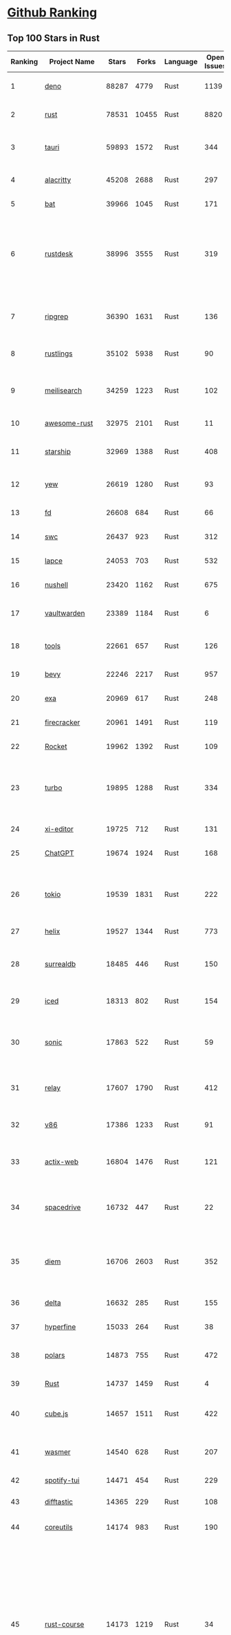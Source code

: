 [Github Ranking](../README.md)
==========

## Top 100 Stars in Rust

| Ranking | Project Name | Stars | Forks | Language | Open Issues | Description | Last Commit |
| ------- | ------------ | ----- | ----- | -------- | ----------- | ----------- | ----------- |
| 1 | [deno](https://github.com/denoland/deno) | 88287 | 4779 | Rust | 1139 | A modern runtime for JavaScript and TypeScript. | 2023-03-05T23:51:01Z |
| 2 | [rust](https://github.com/rust-lang/rust) | 78531 | 10455 | Rust | 8820 | Empowering everyone to build reliable and efficient software. | 2023-03-06T03:00:16Z |
| 3 | [tauri](https://github.com/tauri-apps/tauri) | 59893 | 1572 | Rust | 344 | Build smaller, faster, and more secure desktop applications with a web frontend. | 2023-03-04T23:46:10Z |
| 4 | [alacritty](https://github.com/alacritty/alacritty) | 45208 | 2688 | Rust | 297 | A cross-platform, OpenGL terminal emulator. | 2023-03-05T06:21:04Z |
| 5 | [bat](https://github.com/sharkdp/bat) | 39966 | 1045 | Rust | 171 | A cat(1) clone with wings. | 2023-03-04T15:51:40Z |
| 6 | [rustdesk](https://github.com/rustdesk/rustdesk) | 38996 | 3555 | Rust | 319 | Open source virtual / remote desktop infrastructure for everyone! The open source TeamViewer alternative. Display and control your PC and Android devices from anywhere at anytime. | 2023-03-06T03:03:08Z |
| 7 | [ripgrep](https://github.com/BurntSushi/ripgrep) | 36390 | 1631 | Rust | 136 | ripgrep recursively searches directories for a regex pattern while respecting your gitignore | 2023-03-02T00:20:35Z |
| 8 | [rustlings](https://github.com/rust-lang/rustlings) | 35102 | 5938 | Rust | 90 | :crab: Small exercises to get you used to reading and writing Rust code! | 2023-03-06T01:59:28Z |
| 9 | [meilisearch](https://github.com/meilisearch/meilisearch) | 34259 | 1223 | Rust | 102 | A lightning-fast search engine that fits effortlessly into your apps, websites, and workflow. | 2023-03-03T12:08:48Z |
| 10 | [awesome-rust](https://github.com/rust-unofficial/awesome-rust) | 32975 | 2101 | Rust | 11 | A curated list of Rust code and resources. | 2023-03-02T19:02:06Z |
| 11 | [starship](https://github.com/starship/starship) | 32969 | 1388 | Rust | 408 | ☄🌌️  The minimal, blazing-fast, and infinitely customizable prompt for any shell! | 2023-03-06T00:50:59Z |
| 12 | [yew](https://github.com/yewstack/yew) | 26619 | 1280 | Rust | 93 | Rust / Wasm framework for building client web apps | 2023-03-05T01:47:29Z |
| 13 | [fd](https://github.com/sharkdp/fd) | 26608 | 684 | Rust | 66 | A simple, fast and user-friendly alternative to 'find' | 2023-03-03T07:27:09Z |
| 14 | [swc](https://github.com/swc-project/swc) | 26437 | 923 | Rust | 312 | Rust-based platform for the Web | 2023-03-06T02:53:03Z |
| 15 | [lapce](https://github.com/lapce/lapce) | 24053 | 703 | Rust | 532 | Lightning-fast and Powerful Code Editor written in Rust | 2023-03-06T01:06:00Z |
| 16 | [nushell](https://github.com/nushell/nushell) | 23420 | 1162 | Rust | 675 | A new type of shell | 2023-03-06T03:04:13Z |
| 17 | [vaultwarden](https://github.com/dani-garcia/vaultwarden) | 23389 | 1184 | Rust | 6 | Unofficial Bitwarden compatible server written in Rust, formerly known as bitwarden_rs | 2023-03-05T17:52:02Z |
| 18 | [tools](https://github.com/rome/tools) | 22661 | 657 | Rust | 126 | Unified developer tools for JavaScript, TypeScript, and the web | 2023-03-05T18:35:51Z |
| 19 | [bevy](https://github.com/bevyengine/bevy) | 22246 | 2217 | Rust | 957 | A refreshingly simple data-driven game engine built in Rust | 2023-03-06T02:39:33Z |
| 20 | [exa](https://github.com/ogham/exa) | 20969 | 617 | Rust | 248 | A modern replacement for ‘ls’. | 2023-03-01T19:49:40Z |
| 21 | [firecracker](https://github.com/firecracker-microvm/firecracker) | 20961 | 1491 | Rust | 119 | Secure and fast microVMs for serverless computing. | 2023-03-06T00:25:29Z |
| 22 | [Rocket](https://github.com/SergioBenitez/Rocket) | 19962 | 1392 | Rust | 109 | A web framework for Rust. | 2023-02-26T10:55:34Z |
| 23 | [turbo](https://github.com/vercel/turbo) | 19895 | 1288 | Rust | 334 | Incremental bundler and build system optimized for JavaScript and TypeScript, written in Rust – including Turbopack and Turborepo. | 2023-03-06T02:46:34Z |
| 24 | [xi-editor](https://github.com/xi-editor/xi-editor) | 19725 | 712 | Rust | 131 | A modern editor with a backend written in Rust. | 2023-02-01T16:30:16Z |
| 25 | [ChatGPT](https://github.com/lencx/ChatGPT) | 19674 | 1924 | Rust | 168 | 🔮 ChatGPT Desktop Application (Mac, Windows and Linux) | 2023-03-05T04:45:12Z |
| 26 | [tokio](https://github.com/tokio-rs/tokio) | 19539 | 1831 | Rust | 222 | A runtime for writing reliable asynchronous applications with Rust. Provides I/O, networking, scheduling, timers, ... | 2023-03-05T17:03:18Z |
| 27 | [helix](https://github.com/helix-editor/helix) | 19527 | 1344 | Rust | 773 | A post-modern modal text editor. | 2023-03-06T02:45:48Z |
| 28 | [surrealdb](https://github.com/surrealdb/surrealdb) | 18485 | 446 | Rust | 150 | A scalable, distributed, collaborative, document-graph database, for the realtime web | 2023-03-04T15:06:55Z |
| 29 | [iced](https://github.com/iced-rs/iced) | 18313 | 802 | Rust | 154 | A cross-platform GUI library for Rust, inspired by Elm | 2023-03-05T05:40:39Z |
| 30 | [sonic](https://github.com/valeriansaliou/sonic) | 17863 | 522 | Rust | 59 | 🦔 Fast, lightweight & schema-less search backend. An alternative to Elasticsearch that runs on a few MBs of RAM. | 2023-01-08T19:14:14Z |
| 31 | [relay](https://github.com/facebook/relay) | 17607 | 1790 | Rust | 412 | Relay is a JavaScript framework for building data-driven React applications. | 2023-03-06T02:06:07Z |
| 32 | [v86](https://github.com/copy/v86) | 17386 | 1233 | Rust | 91 | x86 virtualization in your browser, recompiling x86 to wasm on the fly | 2023-02-20T10:45:27Z |
| 33 | [actix-web](https://github.com/actix/actix-web) | 16804 | 1476 | Rust | 121 | Actix Web is a powerful, pragmatic, and extremely fast web framework for Rust. | 2023-03-02T17:11:46Z |
| 34 | [spacedrive](https://github.com/spacedriveapp/spacedrive) | 16732 | 447 | Rust | 22 | Spacedrive is an open source cross-platform file explorer, powered by a virtual distributed filesystem written in Rust. | 2023-03-05T21:04:09Z |
| 35 | [diem](https://github.com/diem/diem) | 16706 | 2603 | Rust | 352 | Diem’s mission is to build a trusted and innovative financial network that empowers people and businesses around the world. | 2023-03-03T06:36:45Z |
| 36 | [delta](https://github.com/dandavison/delta) | 16632 | 285 | Rust | 155 | A syntax-highlighting pager for git, diff, and grep output | 2023-03-05T23:23:57Z |
| 37 | [hyperfine](https://github.com/sharkdp/hyperfine) | 15033 | 264 | Rust | 38 | A command-line benchmarking tool | 2023-03-06T02:40:22Z |
| 38 | [polars](https://github.com/pola-rs/polars) | 14873 | 755 | Rust | 472 | Fast multi-threaded, hybrid-out-of-core DataFrame library in Rust \| Python \| Node.js | 2023-03-06T02:12:55Z |
| 39 | [Rust](https://github.com/TheAlgorithms/Rust) | 14737 | 1459 | Rust | 4 |  All Algorithms implemented in Rust  | 2023-03-03T12:04:11Z |
| 40 | [cube.js](https://github.com/cube-js/cube.js) | 14657 | 1511 | Rust | 422 | 📊  Cube — The Semantic Layer for Building Data Applications | 2023-03-05T18:28:13Z |
| 41 | [wasmer](https://github.com/wasmerio/wasmer) | 14540 | 628 | Rust | 207 | 🚀 The leading WebAssembly Runtime supporting WASI and Emscripten | 2023-03-05T22:16:53Z |
| 42 | [spotify-tui](https://github.com/Rigellute/spotify-tui) | 14471 | 454 | Rust | 229 | Spotify for the terminal written in Rust 🚀 | 2023-01-20T22:39:05Z |
| 43 | [difftastic](https://github.com/Wilfred/difftastic) | 14365 | 229 | Rust | 108 | a structural diff that understands syntax 🟥🟩 | 2023-03-03T16:48:51Z |
| 44 | [coreutils](https://github.com/uutils/coreutils) | 14174 | 983 | Rust | 190 | Cross-platform Rust rewrite of the GNU coreutils | 2023-03-06T00:45:46Z |
| 45 | [rust-course](https://github.com/sunface/rust-course) | 14173 | 1219 | Rust | 34 | “连续六年成为全世界最受喜爱的语言，无 GC 也无需手动内存管理、极高的性能和安全性、过程/OO/函数式编程、优秀的包管理、JS 未来基石" — 工作之余的第二语言来试试 Rust 吧。<<Rust语言圣经>>拥有全面且深入的讲解、生动贴切的示例、德芙般丝滑的内容，甚至还有JS程序员关注的 WASM 和 Deno 等专题。这可能是目前最用心的 Rust 中文学习教程 / Book  | 2023-03-03T09:56:40Z |
| 46 | [RustPython](https://github.com/RustPython/RustPython) | 13785 | 930 | Rust | 225 | A Python Interpreter written in Rust | 2023-03-05T20:46:37Z |
| 47 | [egui](https://github.com/emilk/egui) | 13777 | 980 | Rust | 355 | egui: an easy-to-use immediate mode GUI in Rust that runs on both web and native | 2023-03-06T02:22:08Z |
| 48 | [anki](https://github.com/ankitects/anki) | 13374 | 1673 | Rust | 108 | Anki for desktop computers | 2023-03-05T21:32:27Z |
| 49 | [vector](https://github.com/vectordotdev/vector) | 12886 | 1028 | Rust | 1611 | A high-performance observability data pipeline. | 2023-03-04T02:45:29Z |
| 50 | [tikv](https://github.com/tikv/tikv) | 12752 | 1922 | Rust | 973 | Distributed transactional key-value database, originally created to complement TiDB | 2023-03-04T15:47:57Z |
| 51 | [mdBook](https://github.com/rust-lang/mdBook) | 12705 | 1297 | Rust | 360 | Create book from markdown files. Like Gitbook but implemented in Rust | 2023-03-05T15:06:44Z |
| 52 | [navi](https://github.com/denisidoro/navi) | 12549 | 453 | Rust | 48 | An interactive cheatsheet tool for the command-line | 2023-03-05T11:12:33Z |
| 53 | [gitui](https://github.com/extrawurst/gitui) | 12472 | 392 | Rust | 103 | Blazing 💥 fast terminal-ui for git written in rust 🦀 | 2023-03-06T02:58:47Z |
| 54 | [Pake](https://github.com/tw93/Pake) | 11731 | 880 | Rust | 3 | 🤱🏻 Turn any webpage into a desktop app with Rust.  🤱🏻 很简单的用 Rust 打包网页生成很小的桌面 App | 2023-03-05T07:28:05Z |
| 55 | [book](https://github.com/rust-lang/book) | 11667 | 2744 | Rust | 171 | The Rust Programming Language | 2023-03-05T14:21:30Z |
| 56 | [wasmtime](https://github.com/bytecodealliance/wasmtime) | 11628 | 933 | Rust | 491 | A fast and secure runtime for WebAssembly | 2023-03-06T01:05:31Z |
| 57 | [ruffle](https://github.com/ruffle-rs/ruffle) | 11573 | 586 | Rust | 2338 | A Flash Player emulator written in Rust | 2023-03-06T02:52:32Z |
| 58 | [rust-analyzer](https://github.com/rust-lang/rust-analyzer) | 11509 | 1184 | Rust | 1181 | A Rust compiler front-end for IDEs | 2023-03-06T00:39:46Z |
| 59 | [carbonyl](https://github.com/fathyb/carbonyl) | 11504 | 250 | Rust | 28 | Chromium running inside your terminal | 2023-02-26T21:31:10Z |
| 60 | [hyper](https://github.com/hyperium/hyper) | 11347 | 1338 | Rust | 177 | An HTTP library for Rust | 2023-03-03T20:51:43Z |
| 61 | [tree-sitter](https://github.com/tree-sitter/tree-sitter) | 11039 | 643 | Rust | 348 | An incremental parsing system for programming tools | 2023-03-05T22:11:10Z |
| 62 | [static-analysis](https://github.com/analysis-tools-dev/static-analysis) | 10951 | 1231 | Rust | 0 | ⚙️ A curated list of static analysis (SAST) tools and linters for all programming languages, config files, build tools, and more. The focus is on tools which improve code quality. | 2023-03-05T22:18:36Z |
| 63 | [just](https://github.com/casey/just) | 10902 | 274 | Rust | 163 | 🤖 Just a command runner | 2023-03-05T17:54:29Z |
| 64 | [clap](https://github.com/clap-rs/clap) | 10812 | 893 | Rust | 209 | A full featured, fast Command Line Argument Parser for Rust | 2023-03-04T21:13:50Z |
| 65 | [fnm](https://github.com/Schniz/fnm) | 10735 | 305 | Rust | 90 | 🚀 Fast and simple Node.js version manager, built in Rust | 2023-03-06T01:59:52Z |
| 66 | [rust-raspberrypi-OS-tutorials](https://github.com/rust-embedded/rust-raspberrypi-OS-tutorials) | 10510 | 629 | Rust | 1 | :books: Learn to write an embedded OS in Rust :crab: | 2023-03-02T23:55:59Z |
| 67 | [comprehensive-rust](https://github.com/google/comprehensive-rust) | 10494 | 481 | Rust | 37 | This is the Rust course used by the Android team at Google. It provides you the material to quickly teach Rust to everyone. | 2023-03-05T18:57:31Z |
| 68 | [zola](https://github.com/getzola/zola) | 10449 | 743 | Rust | 149 | A fast static site generator in a single binary with everything built-in. https://www.getzola.org | 2023-03-05T19:41:06Z |
| 69 | [zellij](https://github.com/zellij-org/zellij) | 10386 | 314 | Rust | 387 | A terminal workspace with batteries included | 2023-03-05T14:48:59Z |
| 70 | [solana](https://github.com/solana-labs/solana) | 10078 | 2783 | Rust | 787 | Web-Scale Blockchain for fast, secure, scalable, decentralized apps and marketplaces. | 2023-03-06T02:57:05Z |
| 71 | [diesel](https://github.com/diesel-rs/diesel) | 9999 | 876 | Rust | 93 | A safe, extensible ORM and Query Builder for Rust | 2023-03-05T11:43:41Z |
| 72 | [cargo](https://github.com/rust-lang/cargo) | 9942 | 1945 | Rust | 1356 | The Rust package manager | 2023-03-06T02:31:30Z |
| 73 | [tui-rs](https://github.com/fdehau/tui-rs) | 9844 | 460 | Rust | 90 | Build terminal user interfaces and dashboards using Rust | 2023-02-20T08:24:26Z |
| 74 | [py-spy](https://github.com/benfred/py-spy) | 9802 | 347 | Rust | 95 | Sampling profiler for Python programs | 2023-02-21T11:58:31Z |
| 75 | [ruff](https://github.com/charliermarsh/ruff) | 9762 | 304 | Rust | 203 | An extremely fast Python linter, written in Rust. | 2023-03-06T02:48:39Z |
| 76 | [czkawka](https://github.com/qarmin/czkawka) | 9722 | 273 | Rust | 245 | Multi functional app to find duplicates, empty folders, similar images etc. | 2023-03-05T19:54:03Z |
| 77 | [neovide](https://github.com/neovide/neovide) | 9620 | 382 | Rust | 340 | No Nonsense Neovim Client in Rust | 2023-03-06T01:35:23Z |
| 78 | [zoxide](https://github.com/ajeetdsouza/zoxide) | 9590 | 350 | Rust | 29 | A smarter cd command. Supports all major shells. | 2023-03-01T08:45:55Z |
| 79 | [RustScan](https://github.com/RustScan/RustScan) | 9430 | 679 | Rust | 91 | 🤖 The Modern Port Scanner 🤖 | 2023-03-04T18:19:36Z |
| 80 | [lsd](https://github.com/Peltoche/lsd) | 9286 | 309 | Rust | 91 | The next gen ls command | 2023-03-06T02:49:16Z |
| 81 | [xsv](https://github.com/BurntSushi/xsv) | 9209 | 293 | Rust | 108 | A fast CSV command line toolkit written in Rust. | 2022-12-22T10:10:37Z |
| 82 | [rust-clippy](https://github.com/rust-lang/rust-clippy) | 9045 | 1187 | Rust | 1649 | A bunch of lints to catch common mistakes and improve your Rust code. Book: https://doc.rust-lang.org/clippy/ | 2023-03-05T22:43:15Z |
| 83 | [axum](https://github.com/tokio-rs/axum) | 8913 | 619 | Rust | 18 | Ergonomic and modular web framework built with Tokio, Tower, and Hyper | 2023-03-05T17:19:34Z |
| 84 | [spotifyd](https://github.com/Spotifyd/spotifyd) | 8675 | 410 | Rust | 53 | A spotify daemon | 2023-03-03T01:05:49Z |
| 85 | [druid](https://github.com/linebender/druid) | 8636 | 545 | Rust | 257 | A data-first Rust-native UI design toolkit.  | 2023-03-02T22:51:08Z |
| 86 | [talent-plan](https://github.com/pingcap/talent-plan) | 8556 | 1126 | Rust | 96 | open source training courses about distributed database and distributed systems | 2023-02-26T08:31:48Z |
| 87 | [universal-android-debloater](https://github.com/0x192/universal-android-debloater) | 8551 | 493 | Rust | 216 | Cross-platform GUI written in Rust using ADB to debloat non-rooted android devices. Improve your privacy, the security and battery life of your device. | 2023-03-01T18:48:57Z |
| 88 | [xray](https://github.com/atom-archive/xray) | 8530 | 245 | Rust | 16 | An experimental next-generation Electron-based text editor | 2019-07-22T17:46:06Z |
| 89 | [broot](https://github.com/Canop/broot) | 8274 | 194 | Rust | 161 | A new way to see and navigate directory trees : https://dystroy.org/broot | 2023-03-01T06:43:04Z |
| 90 | [Infinite-Storage-Glitch](https://github.com/DvorakDwarf/Infinite-Storage-Glitch) | 8268 | 441 | Rust | 0 | ISG lets you use YouTube as cloud storage for ANY files, not just video | 2023-03-05T21:19:03Z |
| 91 | [rayon](https://github.com/rayon-rs/rayon) | 8250 | 413 | Rust | 138 | Rayon: A data parallelism library for Rust | 2023-03-04T00:23:43Z |
| 92 | [sqlx](https://github.com/launchbadge/sqlx) | 8149 | 831 | Rust | 400 | 🧰 The Rust SQL Toolkit. An async, pure Rust SQL crate featuring compile-time checked queries without a DSL. Supports PostgreSQL, MySQL, SQLite, and MSSQL. | 2023-03-04T12:31:59Z |
| 93 | [windows-rs](https://github.com/microsoft/windows-rs) | 7972 | 348 | Rust | 25 | Rust for Windows | 2023-03-03T21:28:40Z |
| 94 | [substrate](https://github.com/paritytech/substrate) | 7951 | 2533 | Rust | 1000 | Substrate: The platform for blockchain innovators | 2023-03-06T00:10:09Z |
| 95 | [tokei](https://github.com/XAMPPRocky/tokei) | 7927 | 400 | Rust | 94 | Count your code, quickly. | 2023-02-21T08:35:21Z |
| 96 | [amethyst](https://github.com/amethyst/amethyst) | 7890 | 775 | Rust | 0 | Data-oriented and data-driven game engine written in Rust | 2021-12-06T18:23:49Z |
| 97 | [pyo3](https://github.com/PyO3/pyo3) | 7817 | 515 | Rust | 148 | Rust bindings for the Python interpreter | 2023-03-05T22:51:19Z |
| 98 | [nom](https://github.com/rust-bakery/nom) | 7803 | 752 | Rust | 182 | Rust parser combinator framework | 2023-02-28T20:48:53Z |
| 99 | [warp](https://github.com/seanmonstar/warp) | 7781 | 652 | Rust | 160 | A super-easy, composable, web server framework for warp speeds. | 2023-02-25T15:01:27Z |
| 100 | [actix](https://github.com/actix/actix) | 7730 | 610 | Rust | 35 | Actor framework for Rust. | 2023-01-27T16:50:49Z |

